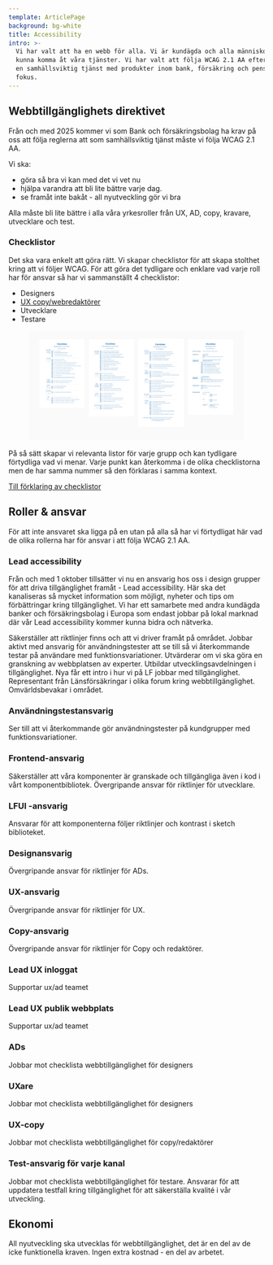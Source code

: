 ```yaml
---
template: ArticlePage
background: bg-white
title: Accessibility
intro: >-
  Vi har valt att ha en webb för alla. Vi är kundägda och alla människor ska
  kunna komma åt våra tjänster. Vi har valt att följa WCAG 2.1 AA eftersom vi är
  en samhällsviktig tjänst med produkter inom bank, försäkring och pension som
  fokus.
---
```

## Webbtillgänglighets direktivet

Från och med 2025 kommer vi som Bank och försäkringsbolag ha krav på oss att följa reglerna att som samhällsviktig tjänst måste vi följa WCAG 2.1 AA. 

Vi ska:

* göra så bra vi kan med det vi vet nu
* hjälpa varandra att bli lite bättre varje dag.
* se framåt inte bakåt - all nyutveckling gör vi bra

Alla måste bli lite bättre i alla våra yrkesroller från UX, AD, copy, kravare, utvecklare och test.

### Checklistor

Det ska vara enkelt att göra rätt. Vi skapar checklistor för att skapa stolthet kring att vi följer WCAG. För att göra det tydligare och enklare vad varje roll har för ansvar så har vi sammanställt 4 checklistor:

* Designers
* [UX copy/webredaktörer](https://www.dropbox.com/s/pg540cweojvrk4d/Checklista-WCAG-copyred.pdf?dl=0)
* Utvecklare 
* Testare

<figure class="Image Image__border"><img src="/img/wcag.png" srcset="/img/wcag.png 2x" alt=""><figcaption><div class="Image__caption"></div></figcaption></figure>

På så sätt skapar vi relevanta listor för varje grupp och kan tydligare förtydliga vad vi menar. Varje punkt kan återkomma i de olika checklistorna men de har samma nummer så den förklaras i samma kontext.

[Till förklaring av checklistor](https://lfui-beta-aedd0a.netlify.com/design/accessibility/webbtillg%C3%A4nglighet-punkter-i-checklistan)

## Roller & ansvar

För att inte ansvaret ska ligga på en utan på alla så har vi förtydligat här vad de olika rollerna har för ansvar i att följa WCAG 2.1 AA.

### Lead accessibility

Från och med 1 oktober tillsätter vi nu en ansvarig hos oss i design grupper för att driva tillgänglighet framåt - Lead accessibility. Här ska det kanaliseras så mycket information som möjligt, nyheter och tips om förbättringar kring tillgänglighet. Vi har ett samarbete med andra kundägda banker och försäkringsbolag i Europa som endast jobbar på lokal marknad där vår Lead accessibility kommer kunna bidra och nätverka.

Säkerställer att riktlinjer finns och att vi driver framåt på området. Jobbar aktivt med ansvarig för användningstester att se till så vi återkommande testar på användare med funktionsvariationer. Utvärderar om vi ska göra en granskning av webbplatsen av experter. Utbildar utvecklingsavdelningen i tillgänglighet. Nya får ett intro i hur vi på LF jobbar med tillgänglighet. Representant från Länsförsäkringar i olika forum kring webbtillgänglighet. Omvärldsbevakar i området.

### Användningstestansvarig

Ser till att vi återkommande gör användningstester på kundgrupper med funktionsvariationer.

### Frontend-ansvarig

Säkerställer att våra komponenter är granskade och tillgängliga även i kod i vårt komponentbibliotek. Övergripande ansvar för riktlinjer för utvecklare.

### LFUI -ansvarig

Ansvarar för att komponenterna följer riktlinjer och kontrast i sketch biblioteket.

### Designansvarig

Övergripande ansvar för riktlinjer för ADs.

### UX-ansvarig

Övergripande ansvar för riktlinjer för UX.

### Copy-ansvarig

Övergripande ansvar för riktlinjer för Copy och redaktörer.

### Lead UX inloggat

Supportar ux/ad teamet 

### Lead UX publik webbplats

Supportar ux/ad teamet 

### ADs

Jobbar mot checklista webbtillgänglighet för designers

### UXare

Jobbar mot checklista webbtillgänglighet för designers

### UX-copy

Jobbar mot checklista webbtillgänglighet för copy/redaktörer

### Test-ansvarig för varje kanal

Jobbar mot checklista webbtillgänglighet för testare. Ansvarar för att uppdatera testfall kring tillgänglighet för att säkerställa kvalité i vår utveckling.

## Ekonomi

All nyutveckling ska utvecklas för webbtillgänglighet, det är en del av de icke funktionella kraven. Ingen extra kostnad - en del av arbetet.
